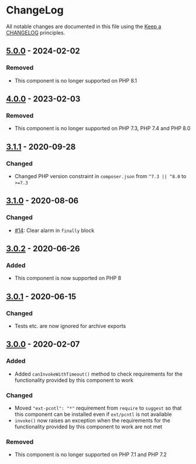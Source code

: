 # ChangeLog

All notable changes are documented in this file using the [Keep a CHANGELOG](https://keepachangelog.com/) principles.

## [5.0.0] - 2024-02-02

### Removed

* This component is no longer supported on PHP 8.1

## [4.0.0] - 2023-02-03

### Removed

* This component is no longer supported on PHP 7.3, PHP 7.4 and PHP 8.0

## [3.1.1] - 2020-09-28

### Changed

* Changed PHP version constraint in `composer.json` from `^7.3 || ^8.0` to `>=7.3`

## [3.1.0] - 2020-08-06

### Changed

* [#14](https://github.com/sebastianbergmann/php-invoker/pull/14): Clear alarm in `finally` block

## [3.0.2] - 2020-06-26

### Added

* This component is now supported on PHP 8

## [3.0.1] - 2020-06-15

### Changed

* Tests etc. are now ignored for archive exports

## [3.0.0] - 2020-02-07

### Added

* Added `canInvokeWithTimeout()` method to check requirements for the functionality provided by this component to work

### Changed

* Moved `"ext-pcntl": "*"` requirement from `require` to `suggest` so that this component can be installed even if `ext/pcntl` is not available
* `invoke()` now raises an exception when the requirements for the functionality provided by this component to work are not met

### Removed

* This component is no longer supported on PHP 7.1 and PHP 7.2

[5.0.0]: https://github.com/sebastianbergmann/php-invoker/compare/4.0...main
[4.0.0]: https://github.com/sebastianbergmann/php-invoker/compare/3.1.1...4.0.0
[3.1.1]: https://github.com/sebastianbergmann/php-invoker/compare/3.1.0...3.1.1
[3.1.0]: https://github.com/sebastianbergmann/php-invoker/compare/3.0.2...3.1.0
[3.0.2]: https://github.com/sebastianbergmann/php-invoker/compare/3.0.1...3.0.2
[3.0.1]: https://github.com/sebastianbergmann/php-invoker/compare/3.0.0...3.0.1
[3.0.0]: https://github.com/sebastianbergmann/php-invoker/compare/2.0.0...3.0.0
